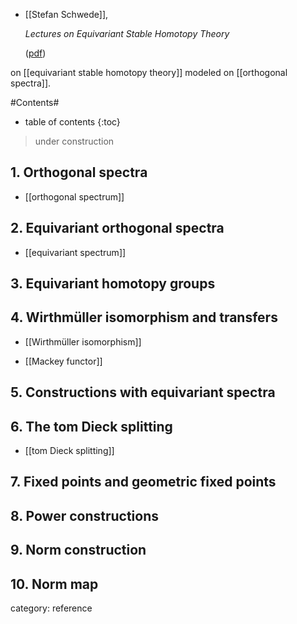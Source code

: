 

* [[Stefan Schwede]],

  _Lectures on Equivariant Stable Homotopy Theory_

  ([pdf](http://www.math.uni-bonn.de/people/schwede/equivariant.pdf))

on [[equivariant stable homotopy theory]] modeled on [[orthogonal spectra]].

#Contents#
* table of contents
{:toc}

> under construction

## 1. Orthogonal spectra

* [[orthogonal spectrum]]

## 2. Equivariant orthogonal spectra

* [[equivariant spectrum]]

## 3. Equivariant homotopy groups

## 4. Wirthmüller isomorphism and transfers

* [[Wirthmüller isomorphism]]

* [[Mackey functor]]

## 5. Constructions with equivariant spectra

## 6. The tom Dieck splitting

* [[tom Dieck splitting]]

## 7. Fixed points and geometric fixed points

## 8. Power constructions

## 9. Norm construction

## 10. Norm map



category: reference
